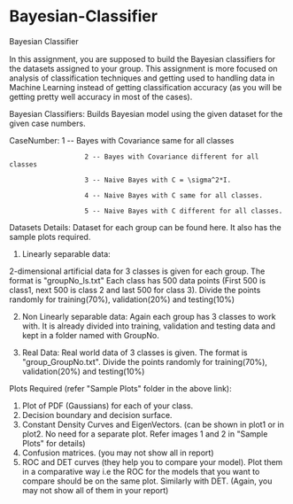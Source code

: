 # Bayesian-Classifier
Bayesian Classiﬁer


In this assignment, you are supposed to build the Bayesian classifiers for the datasets assigned to your group. This assignment is more focused on analysis of classification techniques and getting used to handling data in Machine Learning instead of getting classification accuracy (as you will be getting pretty well accuracy in most of the cases).

Bayesian Classifiers: Builds Bayesian model using the given dataset for the given case numbers.

CaseNumber: 1 -- Bayes with Covariance same for all classes

                       2 -- Bayes with Covariance different for all classes

                       3 -- Naive Bayes with C = \sigma^2*I.

                       4 -- Naive Bayes with C same for all classes.

                       5 -- Naive Bayes with C different for all classes.



Datasets Details:
Dataset for each group can be found here. It also has the sample plots required.

1. Linearly separable data:

2-dimensional artificial data for 3 classes is given for each group. The format is "groupNo_ls.txt"
Each class has 500 data points (First 500 is class1, next 500 is class 2 and last 500 for class 3). Divide the points randomly for training(70%), validation(20%) and testing(10%)

2. Non Linearly separable data:
Again each group has 3 classes to work with. It is already divided into training, validation and testing data and kept in a folder named with GroupNo.

3. Real Data:
Real world data of 3 classes is given. The format is "group_GroupNo.txt". Divide the points randomly for training(70%), validation(20%) and testing(10%) 



Plots Required (refer "Sample Plots" folder in the above link):

1. Plot of PDF (Gaussians) for each of your class.
2. Decision boundary and decision surface. 
3. Constant Density Curves and EigenVectors. (can be shown in plot1 or in plot2. No need for a separate plot. Refer images 1 and 2 in "Sample Plots" for details)
4. Confusion matrices. (you may not show all in report)
5. ROC and DET curves (they help you to compare your model). Plot them in a comparative way i.e the ROC for the models that you want to compare should be on the same plot. Similarly with DET.  (Again, you may not show all of them in your report)


